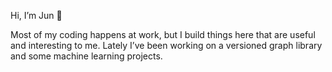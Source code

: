 Hi, I’m Jun 👋

Most of my coding happens at work, but I build things here that are useful and interesting to me. Lately I’ve been working on a versioned graph library and some machine learning projects.
